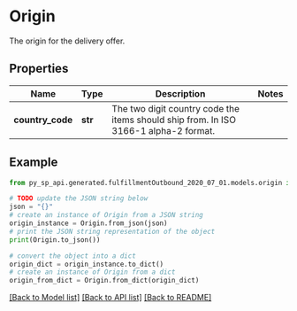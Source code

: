 # Origin

The origin for the delivery offer.

## Properties

Name | Type | Description | Notes
------------ | ------------- | ------------- | -------------
**country_code** | **str** | The two digit country code the items should ship from. In ISO 3166-1 alpha-2 format. | 

## Example

```python
from py_sp_api.generated.fulfillmentOutbound_2020_07_01.models.origin import Origin

# TODO update the JSON string below
json = "{}"
# create an instance of Origin from a JSON string
origin_instance = Origin.from_json(json)
# print the JSON string representation of the object
print(Origin.to_json())

# convert the object into a dict
origin_dict = origin_instance.to_dict()
# create an instance of Origin from a dict
origin_from_dict = Origin.from_dict(origin_dict)
```
[[Back to Model list]](../README.md#documentation-for-models) [[Back to API list]](../README.md#documentation-for-api-endpoints) [[Back to README]](../README.md)


